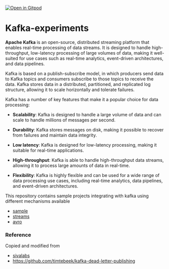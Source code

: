 [![Open in Gitpod](https://gitpod.io/button/open-in-gitpod.svg)](https://gitpod.io/#https://github.com/rajadilipkolli/kafka-experiments)

# Kafka-experiments

**Apache Kafka** is an open-source, distributed streaming platform that enables real-time processing of data streams. It is designed to handle high-throughput, low-latency processing of large volumes of data, making it well-suited for use cases such as real-time analytics, event-driven architectures, and data pipelines.

Kafka is based on a publish-subscribe model, in which producers send data to Kafka topics and consumers subscribe to those topics to receive the data. Kafka stores data in a distributed, partitioned, and replicated log structure, allowing it to scale horizontally and tolerate failures.

Kafka has a number of key features that make it a popular choice for data processing:

  - **Scalability**: Kafka is designed to handle a large volume of data and can scale to handle millions of messages per second.

  - **Durability**: Kafka stores messages on disk, making it possible to recover from failures and maintain data integrity.

  - **Low latency**: Kafka is designed for low-latency processing, making it suitable for real-time applications.

  - **High-throughput**: Kafka is able to handle high-throughput data streams, allowing it to process large amounts of data in real-time.

  - **Flexibility**: Kafka is highly flexible and can be used for a wide range of data processing use cases, including real-time analytics, data pipelines, and event-driven architectures.

This repository contains sample projects integrating with kafka using different mechanisms available

  - [sample](./kafka-sample)
  - [streams](./kafka-streams)
  - [avro](./kafka-avro)


### Reference

Copied and modified from 
 - [sivalabs](https://github.com/sivaprasadreddy/kafka-tutorial)
 - https://github.com/timtebeek/kafka-dead-letter-publishing
